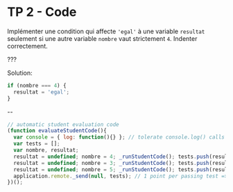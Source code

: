 # TP 2 - Code

Implémenter une condition qui affecte `'egal'` à une variable `resultat` seulement si une autre variable `nombre` vaut strictement `4`. Indenter correctement.

???

Solution:

```js
if (nombre === 4) {
  resultat = 'egal';
}
```

--

```js
// automatic student evaluation code
(function evaluateStudentCode(){
  var console = { log: function(){} }; // tolerate console.log() calls
  var tests = [];
  var nombre, resultat;
  resultat = undefined; nombre = 4; _runStudentCode(); tests.push(resultat === 'egal');
  resultat = undefined; nombre = 3; _runStudentCode(); tests.push(resultat != 'egal');
  resultat = undefined; nombre = 5; _runStudentCode(); tests.push(resultat != 'egal');
  application.remote._send(null, tests); // 1 point per passing test => 3 pts per exercise
})();
```
